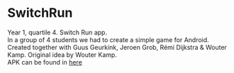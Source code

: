 # SwitchRun
Year 1, quartile 4. Switch Run app.  
In a group of 4 students we had to create a simple game for Android.  
Created together with Guus Geurkink, Jeroen Grob, Rémi Dijkstra & Wouter Kamp. Original idea by Wouter Kamp.  
APK can be found in [here](presentations/Switch%20Run.apk)
